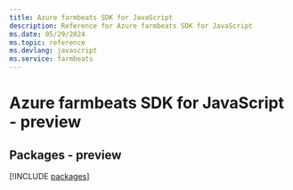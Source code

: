 ```yaml
---
title: Azure farmbeats SDK for JavaScript
description: Reference for Azure farmbeats SDK for JavaScript
ms.date: 05/29/2024
ms.topic: reference
ms.devlang: javascript
ms.service: farmbeats
---
```

# Azure farmbeats SDK for JavaScript - preview
## Packages - preview
[!INCLUDE [packages](farmbeats-index.md)]